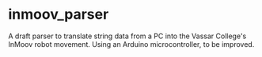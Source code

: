 # inmoov_parser
A draft parser to translate string data from a PC into the Vassar College's InMoov robot movement. Using an Arduino microcontroller, to be improved.
